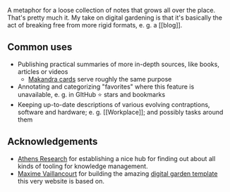 ---
---

A metaphor for a loose collection of notes that grows all over the place. That's pretty much it. My take on digital gardening is that it's basically the act of breaking free from more rigid formats, e. g. a [[blog]].

## Common uses

* Publishing practical summaries of more in-depth sources, like books, articles or videos
  * [Makandra cards](http://makandracards.com/makandra) serve roughly the same purpose
* Annotating and categorizing "favorites" where this feature is unavailable, e. g. in GItHub ⭐ stars and bookmarks
* Keeping up-to-date descriptions of various evolving contraptions, software and hardware; e. g. [[Workplace]]; and possibly tasks around them

## Acknowledgements

* [Athens Research](https://github.com/athensresearch) for establishing a nice hub for finding out about all kinds of tooling for knowledge management.
* [Maxime Vaillancourt](https://maximevaillancourt.com/) for building the amazing [digital garden template](https://github.com/maximevaillancourt/digital-garden-jekyll-template) this very website is based on.
